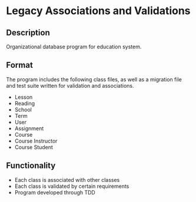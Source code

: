 # Legacy Associations and Validations

## Description
Organizational database program for education system.

## Format

The program includes the following class files, as well as a migration file and test suite written for validation and associations.

* Lesson
* Reading
* School
* Term
* User
* Assignment
* Course
* Course Instructor
* Course Student


## Functionality

* Each class is associated with other classes
* Each class is validated by certain requirements
* Program developed through TDD
